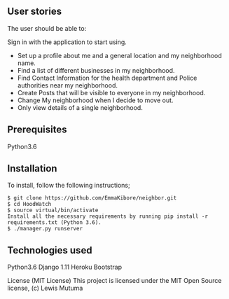 ## User stories
The user should be able to:

Sign in with the application to start using.
* Set up a profile about me and a general location and my neighborhood name.
* Find a list of different businesses in my neighborhood.
* Find Contact Information for the health department and Police authorities near my neighborhood.
* Create Posts that will be visible to everyone in my neighborhood.
* Change My neighborhood when I decide to move out.
* Only view details of a single neighborhood.

## Prerequisites
 Python3.6

## Installation
To install, follow the following instructions;

    $ git clone https://github.com/EmmaKibore/neighbor.git
    $ cd HoodWatch
    $ source virtual/bin/activate
    Install all the necessary requirements by running pip install -r requirements.txt (Python 3.6).
    $ ./manager.py runserver

## Technologies used
Python3.6
Django 1.11
Heroku
Bootstrap

License (MIT License)
This project is licensed under the MIT Open Source license, (c) Lewis Mutuma    